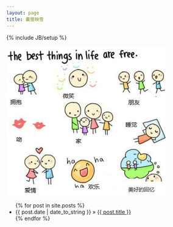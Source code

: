 ```yaml
---
layout: page
title: 囊萤映雪
---
```


{% include JB/setup %}


![Alt text](/index_img.jpg) 

<ul class="posts">
  {% for post in site.posts %}
    <li><span>{{ post.date | date_to_string }}</span> &raquo; <a href="{{ BASE_PATH }}{{ post.url }}">{{ post.title }}</a></li>
  {% endfor %}
</ul>



